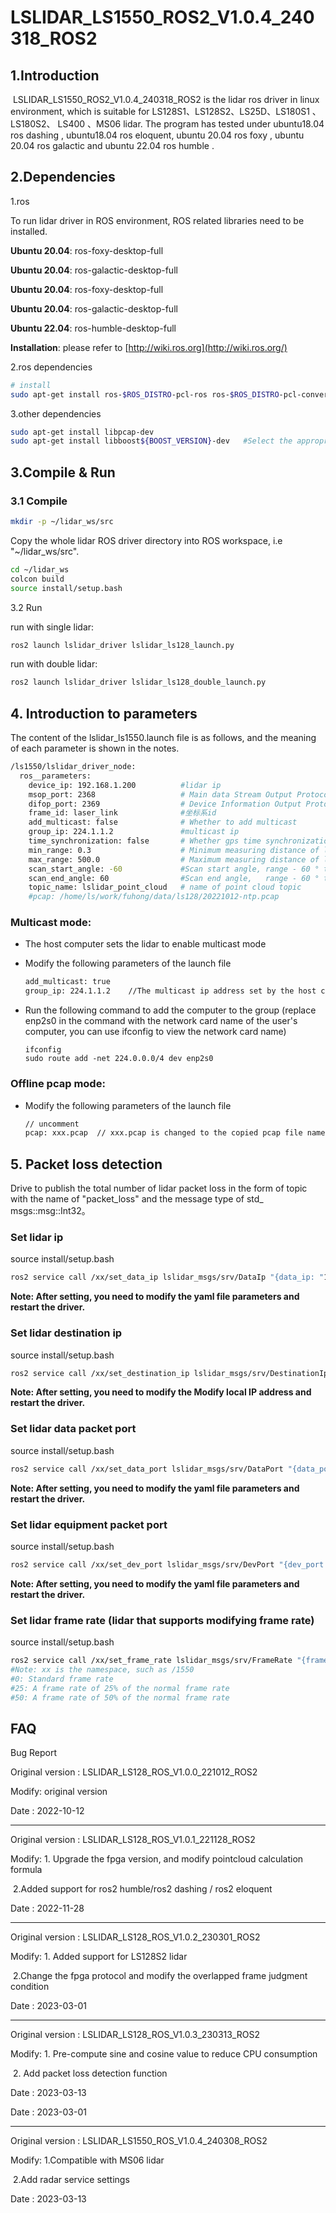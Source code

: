 # LSLIDAR_LS1550_ROS2_V1.0.4_240318_ROS2

## 1.Introduction
​		LSLIDAR_LS1550_ROS2_V1.0.4_240318_ROS2 is the lidar ros driver in linux environment, which is suitable for  LS128S1、LS128S2、LS25D、LS180S1  、LS180S2、 LS400  、MS06 lidar. The program has  tested under ubuntu18.04 ros dashing , ubuntu18.04 ros eloquent, ubuntu 20.04 ros foxy , ubuntu 20.04 ros galactic and ubuntu 22.04 ros humble .

## 2.Dependencies

1.ros

To run lidar driver in ROS environment, ROS related libraries need to be installed.

**Ubuntu 20.04**: ros-foxy-desktop-full

**Ubuntu 20.04**: ros-galactic-desktop-full

**Ubuntu 20.04**: ros-foxy-desktop-full

**Ubuntu 20.04**: ros-galactic-desktop-full

**Ubuntu 22.04**: ros-humble-desktop-full

**Installation**: please refer to [http://wiki.ros.org](http://wiki.ros.org/)

2.ros dependencies

```bash
# install
sudo apt-get install ros-$ROS_DISTRO-pcl-ros ros-$ROS_DISTRO-pcl-conversions 
```

3.other dependencies

~~~bash
sudo apt-get install libpcap-dev
sudo apt-get install libboost${BOOST_VERSION}-dev   #Select the appropriate version
~~~

## 3.Compile & Run

### 3.1 Compile

~~~bash
mkdir -p ~/lidar_ws/src
~~~

Copy the whole lidar ROS driver directory into ROS workspace, i.e "~/lidar_ws/src".

~~~bash
cd ~/lidar_ws
colcon build
source install/setup.bash
~~~

3.2 Run

run with single lidar:

~~~bash
ros2 launch lslidar_driver lslidar_ls128_launch.py
~~~

run with double lidar:

~~~bash
ros2 launch lslidar_driver lslidar_ls128_double_launch.py
~~~

## 4. Introduction to parameters

The content of the lslidar_ls1550.launch file is as follows, and the meaning of each parameter is shown in the notes.

~~~bash
/ls1550/lslidar_driver_node:
  ros__parameters:
    device_ip: 192.168.1.200          #lidar ip
    msop_port: 2368                   # Main data Stream Output Protocol packet port
    difop_port: 2369                  # Device Information Output Protocol packet port
    frame_id: laser_link              #坐标系id
    add_multicast: false              # Whether to add multicast
    group_ip: 224.1.1.2               #multicast ip
    time_synchronization: false       # Whether gps time synchronization
    min_range: 0.3                    # Minimum measuring distance of lidar
    max_range: 500.0                  # Maximum measuring distance of lidar
    scan_start_angle: -60             #Scan start angle, range - 60 ° to 60 °
    scan_end_angle: 60                #Scan end angle,   range - 60 ° to 60 °
    topic_name: lslidar_point_cloud   # name of point cloud topic
    #pcap: /home/ls/work/fuhong/data/ls128/20221012-ntp.pcap                        #Uncomment to read the data from the pcap file, and add the comment to read the data from the radar
~~~

### Multicast mode:

- The host computer sets the lidar to enable multicast mode

- Modify the following parameters of the launch file

  ~~~xml
  add_multicast: true
  group_ip: 224.1.1.2    //The multicast ip address set by the host computer
  ~~~

- Run the following command to add the computer to the group (replace enp2s0 in the command with the network card name of the user's computer, you can use ifconfig to view the network card name)

  ~~~shell
  ifconfig
  sudo route add -net 224.0.0.0/4 dev enp2s0
  ~~~



### Offline pcap mode:

- Modify the following parameters of the launch file

  ~~~xml
  // uncomment
  pcap: xxx.pcap  // xxx.pcap is changed to the copied pcap file name
  ~~~

## 5. Packet loss detection

Drive to publish the total number of lidar packet loss in the form of topic with the name of "packet_loss" and the message type of std_ msgs::msg::Int32。



### Set lidar ip

source install/setup.bash

~~~bash
ros2 service call /xx/set_data_ip lslidar_msgs/srv/DataIp "{data_ip: "192.168.1.200"}"   #Note: xx is the namespace, such as /1550
~~~

**Note: After setting, you need to modify the yaml file parameters and restart the driver.**



### Set lidar destination ip

source install/setup.bash

~~~bash
ros2 service call /xx/set_destination_ip lslidar_msgs/srv/DestinationIp "{destination_ip: "192.168.1.102"}"   #Note: xx is the namespace, such as /1550
~~~

**Note: After setting, you need to modify the Modify local IP address and restart the driver.**



### Set lidar data packet port

source install/setup.bash

~~~bash
ros2 service call /xx/set_data_port lslidar_msgs/srv/DataPort "{data_port: 2368}"  #range[1025,65535]   #Note: xx is the namespace, such as /1550
~~~

**Note: After setting, you need to modify the yaml file parameters and restart the driver.**



### Set lidar equipment packet port

source install/setup.bash

~~~bash
ros2 service call /xx/set_dev_port lslidar_msgs/srv/DevPort "{dev_port: 2369}"#range[1025,65535]   #Note: xx is the namespace, such as /1550
~~~

**Note: After setting, you need to modify the yaml file parameters and restart the driver.**



### Set lidar frame rate (lidar that supports modifying frame rate)

source install/setup.bash

~~~bash
ros2 service call /xx/set_frame_rate lslidar_msgs/srv/FrameRate "{frame_rate: 0}"   
#Note: xx is the namespace, such as /1550 
#0: Standard frame rate  
#25: A frame rate of 25% of the normal frame rate
#50: A frame rate of 50% of the normal frame rate
~~~



## FAQ

Bug Report

Original version : LSLIDAR_LS128_ROS_V1.0.0_221012_ROS2

Modify:  original version

Date    : 2022-10-12

----------------

Original version : LSLIDAR_LS128_ROS_V1.0.1_221128_ROS2

Modify:  1. Upgrade the fpga version, and modify pointcloud calculation formula

​               2.Added support for ros2 humble/ros2 dashing / ros2 eloquent

Date    : 2022-11-28

-------------------

Original version : LSLIDAR_LS128_ROS_V1.0.2_230301_ROS2

Modify:  1. Added support for LS128S2 lidar

​                2.Change the fpga protocol and modify the overlapped frame judgment condition

Date    : 2023-03-01

----------------

Original version : LSLIDAR_LS128_ROS_V1.0.3_230313_ROS2

Modify:  1. Pre-compute sine and cosine value to reduce CPU consumption

​                2. Add packet loss detection function

Date    : 2023-03-13

Date    : 2023-03-01

----------------

Original version : LSLIDAR_LS1550_ROS_V1.0.4_240308_ROS2

Modify:  1.Compatible with MS06 lidar

​               2.Add radar service settings

Date    : 2023-03-13

​			   

